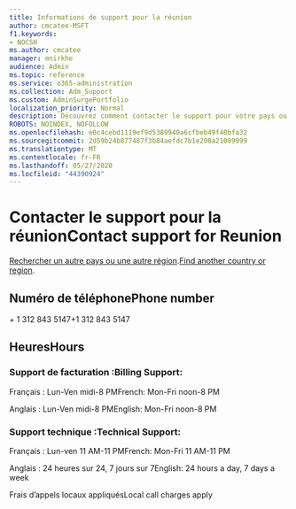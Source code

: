 ```yaml
---
title: Informations de support pour la réunion
author: cmcatee-MSFT
f1.keywords:
- NOCSH
ms.author: cmcatee
manager: mnirkhe
audience: Admin
ms.topic: reference
ms.service: o365-administration
ms.collection: Adm_Support
ms.custom: AdminSurgePortfolio
localization_priority: Normal
description: Découvrez comment contacter le support pour votre pays ou région.
ROBOTS: NOINDEX, NOFOLLOW
ms.openlocfilehash: e0c4cebd1119ef9d5389940a6cfbeb49f40bfa32
ms.sourcegitcommit: 2d59b24b877487f3b84aefdc7b1e200a21009999
ms.translationtype: MT
ms.contentlocale: fr-FR
ms.lasthandoff: 05/27/2020
ms.locfileid: "44390924"
---
```

# <a name="contact-support-for-reunion"></a><span data-ttu-id="14579-103">Contacter le support pour la réunion</span><span class="sxs-lookup"><span data-stu-id="14579-103">Contact support for Reunion</span></span>

<span data-ttu-id="14579-104">[Rechercher un autre pays ou une autre région](../contact-support-for-business-products.md).</span><span class="sxs-lookup"><span data-stu-id="14579-104">[Find another country or region](../contact-support-for-business-products.md).</span></span>

## <a name="phone-number"></a><span data-ttu-id="14579-105">Numéro de téléphone</span><span class="sxs-lookup"><span data-stu-id="14579-105">Phone number</span></span>
<span data-ttu-id="14579-106">+ 1 312 843 5147</span><span class="sxs-lookup"><span data-stu-id="14579-106">+1 312 843 5147</span></span>

## <a name="hours"></a><span data-ttu-id="14579-107">Heures</span><span class="sxs-lookup"><span data-stu-id="14579-107">Hours</span></span>
### <a name="billing-support"></a><span data-ttu-id="14579-108">Support de facturation :</span><span class="sxs-lookup"><span data-stu-id="14579-108">Billing Support:</span></span>

<span data-ttu-id="14579-109">Français : Lun-Ven midi-8 PM</span><span class="sxs-lookup"><span data-stu-id="14579-109">French: Mon-Fri noon-8 PM</span></span>

<span data-ttu-id="14579-110">Anglais : Lun-Ven midi-8 PM</span><span class="sxs-lookup"><span data-stu-id="14579-110">English: Mon-Fri noon-8 PM</span></span>

### <a name="technical-support"></a><span data-ttu-id="14579-111">Support technique :</span><span class="sxs-lookup"><span data-stu-id="14579-111">Technical Support:</span></span>

<span data-ttu-id="14579-112">Français : Lun-ven 11 AM-11 PM</span><span class="sxs-lookup"><span data-stu-id="14579-112">French: Mon-Fri 11 AM-11 PM</span></span>

<span data-ttu-id="14579-113">Anglais : 24 heures sur 24, 7 jours sur 7</span><span class="sxs-lookup"><span data-stu-id="14579-113">English: 24 hours a day, 7 days a week</span></span>

<span data-ttu-id="14579-114">Frais d’appels locaux appliqués</span><span class="sxs-lookup"><span data-stu-id="14579-114">Local call charges apply</span></span>
